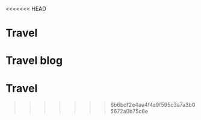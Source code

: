 <<<<<<< HEAD
# Travel
Travel blog
=======
# Travel
>>>>>>> 6b6bdf2e4ae4f4a9f595c3a7a3b05672a0b75c6e
